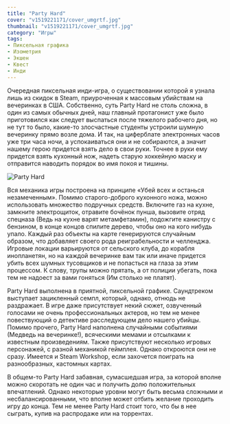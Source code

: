 ```yaml
---
title: "Party Hard"
cover: "v1519221171/cover_umgrtf.jpg"
thumbnail: "v1519221171/cover_umgrtf.jpg"
category: "Игры"
tags:
- Пиксельная графика
- Изометрия
- Экшен
- Квест
- Инди
---
```


Очередная пиксельная инди-игра, о существовании которой я узнала лишь из скидок в Steam, приуроченная к массовым убийствам на вечеринках в США. Собственно, суть Party Hard не столь сложна, в один из самых обычных дней, наш главный протагонист уже было приготовился как следует выспаться после тяжелого рабочего дня, но не тут то было, какие-то злосчастные студенты устроили шумную вечеринку прямо возле дома. И так, на циферблате электронных часов уже три часа ночи, а успокаиваться они и не собираются, а значит нашему герою придется взять дело в свои руки. Точнее в руки ему придется взять кухонный нож, надеть старую хоккейную маску и отправится наводить порядок во имя покоя и тишины.

![Party Hard][image-1]

Вся механика игры построена на принципе «Убей всех и останься незамеченным». Помимо старого-доброго кухонного ножа, можно использовать множество подручных средств. Включите газ на кухне, замкните электрощиток, отравите бочёнок пунша, вызовите отряд спецназа (Ведь на кухне варят метамфетамин), подожгите канистру с бензином, в конце концов спилите дерево, чтобы оно на кого нибудь упало. Каждый раз объекты на карте генерируются случайным образом, что добавляет своего рода реиграбельности и челленджа. Игровые локации варьируются от сельского клуба, до корабля инопланетян, но на каждой вечеринке вам так или иначе придется убить всех шумных тусовщиков и не попасться на глаза за этим процессом. К слову, трупы можно прятать, а от полиции убегать, пока тем не надоест за вами гоняться (Им столько не платят).

Party Hard выполнена в приятной, пиксельной графике. Саундтреком выступает зацикленный семпл, который, однако, отнюдь не раздражает. В игре даже присутствует некий сюжет, озвученный голосами не очень профессиональных актеров, но тем не менее повествующий о детективе расследующем дело нашего убийцы. Помимо прочего, Party Hard наполнена случайными событиями (Медведь на вечеринке!), всяческими мемами и отсылками к известным произведениям. Также присутствуют несколько игровых персонажей, с разной механикой геймплея. Однако откроются они не сразу. Имеется и Steam Workshop, если захочется поиграть на разнообразных, кастомных картах.

В общем-то Party Hard забавная, сумасшедшая игра, за которой вполне можно скоротать не один час и получить долю положительных впечатлений. Однако некоторые уровни могут быть весьма сложными и несбалансированными, что вполне может отбить желание проходить игру до конца. Тем не менее Party Hard стоит того, что бы в нее сыграть, купив на распродаже или на торрентах.

[image-1]:  https://res.cloudinary.com/milkleaks/image/upload/v1519036301/01_ub4vtp.jpg